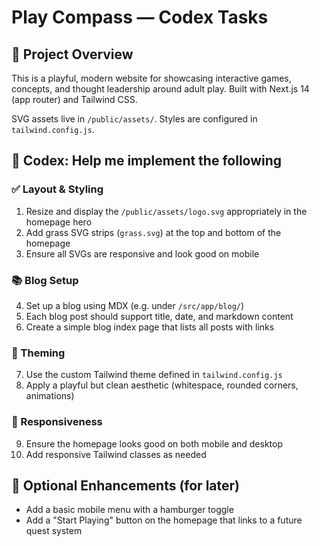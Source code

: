 # Play Compass — Codex Tasks

## 🧭 Project Overview
This is a playful, modern website for showcasing interactive games, concepts, and thought leadership around adult play. Built with Next.js 14 (app router) and Tailwind CSS.

SVG assets live in `/public/assets/`.
Styles are configured in `tailwind.config.js`.

## 🎯 Codex: Help me implement the following

### ✅ Layout & Styling
1. Resize and display the `/public/assets/logo.svg` appropriately in the homepage hero
2. Add grass SVG strips (`grass.svg`) at the top and bottom of the homepage
3. Ensure all SVGs are responsive and look good on mobile

### 📚 Blog Setup
4. Set up a blog using MDX (e.g. under `/src/app/blog/`)
5. Each blog post should support title, date, and markdown content
6. Create a simple blog index page that lists all posts with links

### 🎨 Theming
7. Use the custom Tailwind theme defined in `tailwind.config.js`
8. Apply a playful but clean aesthetic (whitespace, rounded corners, animations)

### 📱 Responsiveness
9. Ensure the homepage looks good on both mobile and desktop
10. Add responsive Tailwind classes as needed

## 🔧 Optional Enhancements (for later)
- Add a basic mobile menu with a hamburger toggle
- Add a "Start Playing" button on the homepage that links to a future quest system